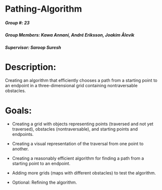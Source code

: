 # Pathing-Algorithm
##### Group #: 23
##### Group Members: Kawa Annani, André Eriksson, Joakim Ålevik
##### Supervisor: Saroop Suresh

# Description:
Creating an algorithm that efficiently chooses a path from a starting point to an endpoint in a three-dimensional grid containing nontraversable obstacles.


# Goals:
- Creating a grid with objects representing points (traversed and not yet traversed), obstacles (nontraversable), and starting points and endpoints.

- Creating a visual representation of the traversal from one point to another.

- Creating a reasonably efficient algorithm for finding a path from a starting point to an endpoint.

- Adding more grids (maps with different obstacles) to test the algorithm.

- Optional: Refining the algorithm.
